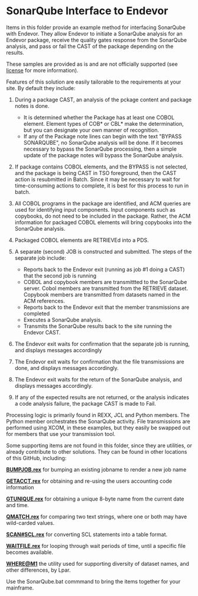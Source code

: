 #  SonarQube Interface to Endevor

Items in this folder provide an example method for interfacing SonarQube with Endevor. They allow Endevor to initiate a SonarQube analysis for an Endevor package, receive the quality gates response from the SonarQube analysis, and pass or fail the CAST of the package depending on the results.

These samples are provided as is and are not officially supported (see [license](https://github.com/BroadcomMFD/broadcom-product-scripts/blob/main/LICENSE
) for more information).

Features of this solution are easily tailorable to the requirements at your site. By default they include:

1. During a package CAST, an analysis of the pckage content and package notes is done.
   -  It is determined whether the Package has at least one COBOL element. Element types of COB* or CBL* make the determination, but you can designate your own manner of recognition.
   -  If any of the Package note lines can begin with the text "BYPASS SONARQUBE", no SonarQube analysis will be done. If it becomes necessary to bypass the SonarQube processing, then a simple update of the package notes will bypass the SonarQube analysis.
2.  If package contains COBOL elements, and the BYPASS is not selected, and the package is being CAST in TSO foreground, then the CAST action is resubmitted in Batch. Since it may be necessary to wait for time-consuming actions to complete, it is best for this process to run in batch.
3. All COBOL programs in the package are identified, and ACM queries are used for identifying input components. Input components such as copybooks, do not need to be included in the package. Rather, the ACM information for packaged COBOL elements will bring copybooks into the SonarQube analysis.
4. Packaged COBOL elements are RETRIEVEd into a PDS.
5. A separate (second) JOB is constructed and submitted. The steps of the separate job include:
    - Reports back to the Endevor exit (running as job #1 doing a CAST) that the second job is running
    - COBOL and copybook members are transmittted to the SonarQube server. Cobol members are transmitted from the RETRIEVE dataset. Copybook members are transmitted from datasets named in the ACM references.  
    - Reports back to the Endevor exit that the member transmissions are completed
    - Executes a SonarQube analysis.
    - Transmits the SonarQube results back to the site running the Endevor CAST.

6. The Endevor exit waits for confirmation that the separate job is running, and displays messages accordingly
7. The Endevor exit waits for confirmation that the file transmissions are done, and displays messages accordingly.
8. The Endevor exit waits for the return of the SonarQube analysis, and displays messages accordingly.
9. If any of the expected results are not returned, or the analysis indicates a code analysis failure, the package CAST is made to Fail.

Processing logic is primarily found in REXX, JCL and Python members. The Python member orchestrates the SonarQube activity. File transmissions are performed using XCOM, in these examples, but they easily be swapped out for members that use your transmission tool. 

Some supporting items are not found in this folder, since they are utilities, or already contribute to other solutions. They can be found in other locations of this GitHub, including:


**[BUMPJOB.rex](https://github.com/BroadcomMFD/broadcom-product-scripts/blob/SonarQube-Interface-with-Endevor/endevor/Field-Developed-Programs/Miscellaneous-items/BUMPJOB.rex)** for bumping an existing jobname to render a new job name


**[GETACCT.rex](https://github.com/BroadcomMFD/broadcom-product-scripts/blob/main/endevor/Automated-Test-Facility-Using-Test4Z/GETACCTC.rex)** for obtaining and re-using the users accounting code information

**[GTUNIQUE.rex](https://github.com/BroadcomMFD/broadcom-product-scripts/blob/SonarQube-Interface-with-Endevor/endevor/Field-Developed-Programs/Miscellaneous-items/GTUNIQUE.rex)** for obtaining a unique 8-byte name from the current date and time.

**[QMATCH.rex](https://github.com/BroadcomMFD/broadcom-product-scripts/blob/SonarQube-Interface-with-Endevor/endevor/Field-Developed-Programs/Miscellaneous-items/QMATCH.rex)** for comparing two text strings, where one or both may have wild-carded values.

**[SCAN#SCL.rex](https://github.com/BroadcomMFD/broadcom-product-scripts/blob/main/endevor/Field-Developed-Programs/Multi-Package-Reporting-and-Validations/SCAN%23SCL.rex)** for converting SCL statements  into a table format.


**[WAITFILE.rex](https://github.com/BroadcomMFD/broadcom-product-scripts/blob/SonarQube-Interface-with-Endevor/endevor/Field-Developed-Programs/Miscellaneous-items/WAITFILE.rex)** for looping through wait periods of time, until a specific file becomes available. 

**[WHERE@M1](https://github.com/BroadcomMFD/broadcom-product-scripts/blob/main/endevor/Field-Developed-Programs/Package-Automation/WHERE%40M1.rex)** the utility used for supporting diversity of dataset names, and other differences, by Lpar.





Use the SonarQube.bat commmand to bring the items together for your mainframe.

 
